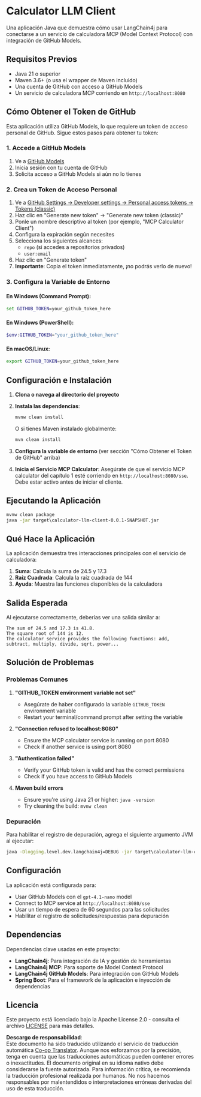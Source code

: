 <!--
CO_OP_TRANSLATOR_METADATA:
{
  "original_hash": "ac2459c0d5cc823922e3d9240a95028c",
  "translation_date": "2025-06-11T13:18:51+00:00",
  "source_file": "03-GettingStarted/03-llm-client/solution/java/README.md",
  "language_code": "es"
}
-->
# Calculator LLM Client

Una aplicación Java que demuestra cómo usar LangChain4j para conectarse a un servicio de calculadora MCP (Model Context Protocol) con integración de GitHub Models.

## Requisitos Previos

- Java 21 o superior
- Maven 3.6+ (o usa el wrapper de Maven incluido)
- Una cuenta de GitHub con acceso a GitHub Models
- Un servicio de calculadora MCP corriendo en `http://localhost:8080`

## Cómo Obtener el Token de GitHub

Esta aplicación utiliza GitHub Models, lo que requiere un token de acceso personal de GitHub. Sigue estos pasos para obtener tu token:

### 1. Accede a GitHub Models
1. Ve a [GitHub Models](https://github.com/marketplace/models)
2. Inicia sesión con tu cuenta de GitHub
3. Solicita acceso a GitHub Models si aún no lo tienes

### 2. Crea un Token de Acceso Personal
1. Ve a [GitHub Settings → Developer settings → Personal access tokens → Tokens (classic)](https://github.com/settings/tokens)
2. Haz clic en "Generate new token" → "Generate new token (classic)"
3. Ponle un nombre descriptivo al token (por ejemplo, "MCP Calculator Client")
4. Configura la expiración según necesites
5. Selecciona los siguientes alcances:
   - `repo` (si accedes a repositorios privados)
   - `user:email`
6. Haz clic en "Generate token"
7. **Importante**: Copia el token inmediatamente, ¡no podrás verlo de nuevo!

### 3. Configura la Variable de Entorno

#### En Windows (Command Prompt):
```cmd
set GITHUB_TOKEN=your_github_token_here
```

#### En Windows (PowerShell):
```powershell
$env:GITHUB_TOKEN="your_github_token_here"
```

#### En macOS/Linux:
```bash
export GITHUB_TOKEN=your_github_token_here
```

## Configuración e Instalación

1. **Clona o navega al directorio del proyecto**

2. **Instala las dependencias**:
   ```cmd
   mvnw clean install
   ```
   O si tienes Maven instalado globalmente:
   ```cmd
   mvn clean install
   ```

3. **Configura la variable de entorno** (ver sección "Cómo Obtener el Token de GitHub" arriba)

4. **Inicia el Servicio MCP Calculator**:
   Asegúrate de que el servicio MCP calculator del capítulo 1 esté corriendo en `http://localhost:8080/sse`. Debe estar activo antes de iniciar el cliente.

## Ejecutando la Aplicación

```cmd
mvnw clean package
java -jar target\calculator-llm-client-0.0.1-SNAPSHOT.jar
```

## Qué Hace la Aplicación

La aplicación demuestra tres interacciones principales con el servicio de calculadora:

1. **Suma**: Calcula la suma de 24.5 y 17.3
2. **Raíz Cuadrada**: Calcula la raíz cuadrada de 144
3. **Ayuda**: Muestra las funciones disponibles de la calculadora

## Salida Esperada

Al ejecutarse correctamente, deberías ver una salida similar a:

```
The sum of 24.5 and 17.3 is 41.8.
The square root of 144 is 12.
The calculator service provides the following functions: add, subtract, multiply, divide, sqrt, power...
```

## Solución de Problemas

### Problemas Comunes

1. **"GITHUB_TOKEN environment variable not set"**
   - Asegúrate de haber configurado la variable `GITHUB_TOKEN` environment variable
   - Restart your terminal/command prompt after setting the variable

2. **"Connection refused to localhost:8080"**
   - Ensure the MCP calculator service is running on port 8080
   - Check if another service is using port 8080

3. **"Authentication failed"**
   - Verify your GitHub token is valid and has the correct permissions
   - Check if you have access to GitHub Models

4. **Maven build errors**
   - Ensure you're using Java 21 or higher: `java -version`
   - Try cleaning the build: `mvnw clean`

### Depuración

Para habilitar el registro de depuración, agrega el siguiente argumento JVM al ejecutar:
```cmd
java -Dlogging.level.dev.langchain4j=DEBUG -jar target\calculator-llm-client-0.0.1-SNAPSHOT.jar
```

## Configuración

La aplicación está configurada para:
- Usar GitHub Models con el `gpt-4.1-nano` model
- Connect to MCP service at `http://localhost:8080/sse`
- Usar un tiempo de espera de 60 segundos para las solicitudes
- Habilitar el registro de solicitudes/respuestas para depuración

## Dependencias

Dependencias clave usadas en este proyecto:
- **LangChain4j**: Para integración de IA y gestión de herramientas
- **LangChain4j MCP**: Para soporte de Model Context Protocol
- **LangChain4j GitHub Models**: Para integración con GitHub Models
- **Spring Boot**: Para el framework de la aplicación e inyección de dependencias

## Licencia

Este proyecto está licenciado bajo la Apache License 2.0 - consulta el archivo [LICENSE](../../../../../../03-GettingStarted/03-llm-client/solution/java/LICENSE) para más detalles.

**Descargo de responsabilidad**:  
Este documento ha sido traducido utilizando el servicio de traducción automática [Co-op Translator](https://github.com/Azure/co-op-translator). Aunque nos esforzamos por la precisión, tenga en cuenta que las traducciones automáticas pueden contener errores o inexactitudes. El documento original en su idioma nativo debe considerarse la fuente autorizada. Para información crítica, se recomienda la traducción profesional realizada por humanos. No nos hacemos responsables por malentendidos o interpretaciones erróneas derivadas del uso de esta traducción.